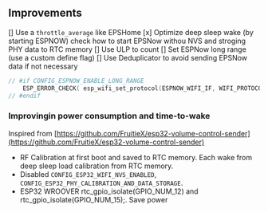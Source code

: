 

## Improvements
[] Use a `throttle_average` like EPSHome
[x] Optimize deep sleep wake (by starting ESPNOW) check how to start EPSNow withou NVS and stroging PHY data to RTC memory
[] Use ULP to count
[] Set ESPNow long range (use a custom define flag)
[] Use Deduplicator to avoid sending EPSNow data if not necessary
```c
// #if CONFIG_ESPNOW_ENABLE_LONG_RANGE
    ESP_ERROR_CHECK( esp_wifi_set_protocol(ESPNOW_WIFI_IF, WIFI_PROTOCOL_11B|WIFI_PROTOCOL_11G|WIFI_PROTOCOL_11N|WIFI_PROTOCOL_LR) );
// #endif
```

### Improvingin power consumption and time-to-wake
Inspired from [https://github.com/FruitieX/esp32-volume-control-sender](https://github.com/FruitieX/esp32-volume-control-sender)
- RF Calibration at first boot and saved to RTC memory. Each wake from deep sleep load calibration from RTC memory.
- Disabled `CONFIG_ESP32_WIFI_NVS_ENABLED`, `CONFIG_ESP32_PHY_CALIBRATION_AND_DATA_STORAGE`. 
- ESP32 WROOVER rtc_gpio_isolate(GPIO_NUM_12) and rtc_gpio_isolate(GPIO_NUM_15);. Save power